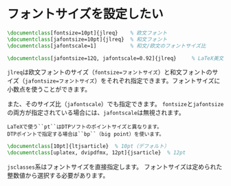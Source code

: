 # フォントサイズを設定したい

```latex
\documentclass[fontsize=10pt]{jlreq}    % 欧文フォント
\documentclass[jafontsize=10pt]{jlreq}  % 和文フォント
\documentclass[jafontscale=1]           % 和文/欧文のフォントサイズ比

\documentclass[jafontsize=12Q, jafontscale=0.92]{jlreq}     % LaTeX美文書作成入門（改訂第8版）
```

``jlreq``は欧文フォントのサイズ（``fontsize=フォントサイズ``）と和文フォントのサイズ（``jafontsize=フォントサイズ``）をそれぞれ指定できます。フォントサイズに小数点を使うことができます。

また、そのサイズ比（``jafontscale``）でも指定できます。
``fontsize``と``jafontsize``の両方が指定されている場合には、``jafontscale``は無視されます。

```{note}
LaTeXで使う``pt``はDTPソフトのポイントサイズと異なります。
DTPポイントで指定する場合は``bp``（big point）を使います。
```

```latex
\documentclass[10pt]{ltjsarticle}  % 10pt（デフォルト）
\documentclass[uplatex, dvipdfmx, 12pt]{jsarticle}  % 12pt
```

``jsclasses``系はフォントサイズを直接指定します。
フォントサイズは定められた整数値から選択する必要があります。
